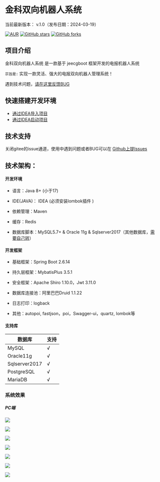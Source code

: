 
金科双向机器人系统
===============

当前最新版本： v.1.0（发布日期：2024-03-19） 


[![AUR](https://img.shields.io/badge/license-Apache%20License%202.0-blue.svg)](https://github.com/zhangdaiscott/jeecg-boot/blob/master/LICENSE)
[![GitHub stars](https://img.shields.io/github/stars/zhangdaiscott/jeecg-boot.svg?style=social&label=Stars)](https://github.com/zhangdaiscott/jeecg-boot)
[![GitHub forks](https://img.shields.io/github/forks/zhangdaiscott/jeecg-boot.svg?style=social&label=Fork)](https://github.com/zhangdaiscott/jeecg-boot)



项目介绍
-----------------------------------

金科双向机器人系统 是一款基于 jeecgboot 框架开发的电报机器人系统


`宗旨是:` 实现一款灵活、强大的电报双向机器人管理系统！

遇到技术问题，[请在这里反馈BUG](https://github.com/jeecgboot/jeecg-boot/issues/new)


快速搭建开发环境
-----------------------------------

- [通过IDEA导入项目](https://help.jeecg.com/java/setup/idea.html)
- [通过IDEA启动项目](https://help.jeecg.com/java/setup/idea/startup.html)


技术支持
-----------------------------------

关闭gitee的issue通道，使用中遇到问题或者BUG可以在 [Github上提Issues](https://github.com/jeecgboot/jeecg-boot/issues/new)


技术架构：
-----------------------------------
#### 开发环境

- 语言：Java 8+ (小于17)

- IDE(JAVA)： IDEA (必须安装lombok插件 )

- 依赖管理：Maven

- 缓存：Redis

- 数据库脚本：MySQL5.7+  &  Oracle 11g & Sqlserver2017（其他数据库，[需要自己转](https://my.oschina.net/jeecg/blog/4905722)）


#### 开发框架

- 基础框架：Spring Boot 2.6.14

- 持久层框架：MybatisPlus 3.5.1

- 安全框架：Apache Shiro 1.10.0，Jwt 3.11.0

- 数据库连接池：阿里巴巴Druid 1.1.22

- 日志打印：logback

- 其他：autopoi, fastjson，poi，Swagger-ui，quartz, lombok等

#### 支持库

|  数据库   |  支持   |
| --- | --- |
|   MySQL   |  √   |
|  Oracle11g   |  √   |
|  Sqlserver2017   |  √   |
|   PostgreSQL   |  √   |
|   MariaDB   |  √   |



### 系统效果



##### PC端
![](img/intro1.png)

![](img/intro2.png)

![](img/intro3.png)

![](img/intro4.png)

![](img/intro5.png)

![](img/intro6.png)

![](img/intro7.png)
